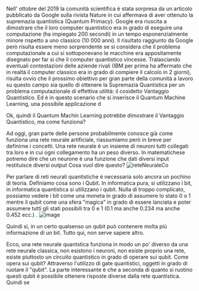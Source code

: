 Nell' ottobre del 2019 la comunità scientifica è stata sorpresa da un articolo pubblicato da Google sulla rivista Nature in cui affermava di aver ottenuto la supremazia quantistica (Quantum Primacy). Google era riuscita a dimostrare che il loro computer quantistico era in grado di eseguire una computazione  (ha impiegato 200 secondi) in un tempo esponenzialmente minore rispetto a uno classico (10 000 anni). Il risultato raggiunto da Google però risulta essere meno sorprendente se si considera che il problema computazionale a cui si sottoponevano le macchine era appositamente disegnato per far si che il computer quantistico vincesse. Tralasciando eventuali contestazioni delle aziende rivali (IBM per prima ha affermato che in realtà il computer classico era in grado di compiere il calcolo in 2 giorni), risulta ovvio che il prossimo obiettivo per gran parte della comunità a lavoro su questo campo sia quello di ottenere la Supremazia Quantistica per un problema computazionale di effettiva utilità: il cosidetto Vantaggio Quantistico. Ed è in questo scenario che si inserisce il Quantum Machine Learning, una possibile applicazione d

Ok, quindi il Quantum Machin Learning potrebbe dimostrare il Vantaggio Quantistico, ma come funziona?

Ad oggi, gran parte delle persone probabilmente conosce già come funziona una rete neurale artificiale, riassumiamo però in breve per definirne i concetti.
Una rete neurale è un insieme di neuroni tutti collegati tra loro e in cui ogni collegamento ha un peso diverso. In matematichese potremo dire che un neurone è una funzione che dati diversi input restituisce diversi output 
Cosa vuol dire questo? 
![reteNeuraleCo](https://github.com/user-attachments/assets/3b114598-d69d-40b2-bea8-6fa7529fa3df)

Per parlare di reti neurali quantistiche è necessaria solo ancora un pochino di teoria. Definiamo cosa sono i Qubit.
In informatica pura, si utilizzano i bit, in informatica quantistica si utilizzano i qubit. Nulla di troppo complicato, possiamo vedere i bit come una moneta in grado di assumere lo stato 0 o 1 mentre il qubit come una sfera "magica" in grado di essere lanciata e poter assumere tutti gli stati possibili tra 0 e 1 (0.1 ma anche 0.234 ma anche 0.452 ecc.) .
![image](https://github.com/user-attachments/assets/3a86681e-0ee7-42c6-807f-e2bc2d6e289c)


Quindi sì, in un certo qualsenso un qubit può contenere molta più informazione di un bit. Tutto qui, non serve sapere altro.

Ecco, una rete neurale quantstica funziona in modo un po' diverso da una rete neurale classica, non esistono i neuroni, non esiste proprio una rete, esiste piuttosto un circuito quantistico in grado di operare sui qubit. Come opera sui qubit? Attraverso l'utilizzo di gate quantistici, oggetti in grado di ruotare il "qubit". La parte interessante è che a seconda di quanto si ruotino questi qubit è possibile ottenere risposte diverse dalla rete quantistica. Quindi se
